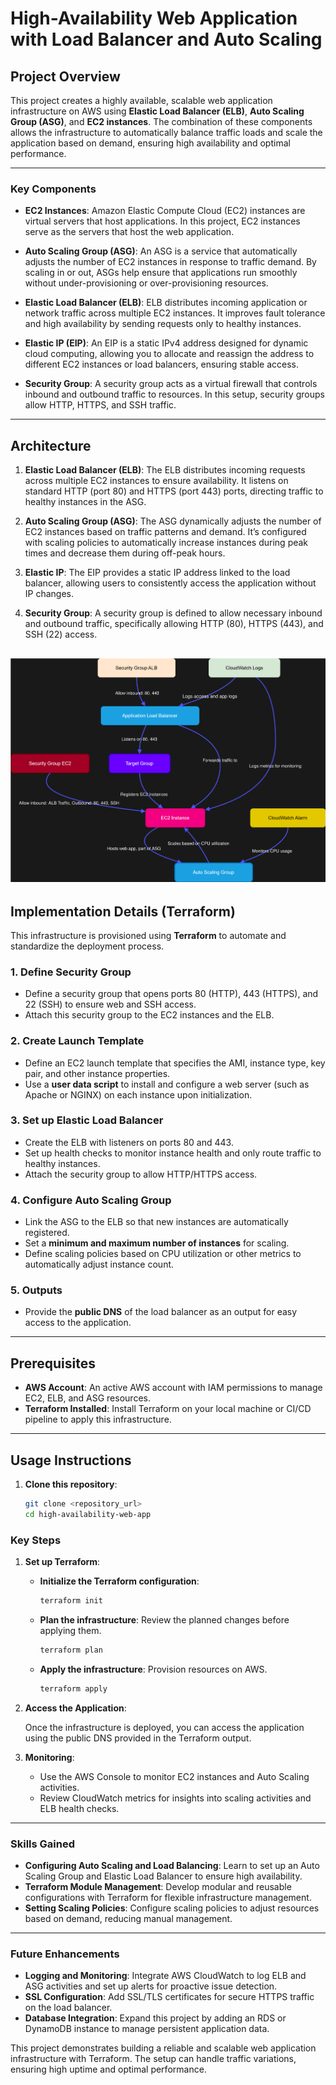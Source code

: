 # High-Availability Web Application with Load Balancer and Auto Scaling

## Project Overview
This project creates a highly available, scalable web application infrastructure on AWS using **Elastic Load Balancer (ELB)**, **Auto Scaling Group (ASG)**, and **EC2 instances**. The combination of these components allows the infrastructure to automatically balance traffic loads and scale the application based on demand, ensuring high availability and optimal performance.

---

### Key Components

- **EC2 Instances**: Amazon Elastic Compute Cloud (EC2) instances are virtual servers that host applications. In this project, EC2 instances serve as the servers that host the web application.

- **Auto Scaling Group (ASG)**: An ASG is a service that automatically adjusts the number of EC2 instances in response to traffic demand. By scaling in or out, ASGs help ensure that applications run smoothly without under-provisioning or over-provisioning resources.

- **Elastic Load Balancer (ELB)**: ELB distributes incoming application or network traffic across multiple EC2 instances. It improves fault tolerance and high availability by sending requests only to healthy instances.

- **Elastic IP (EIP)**: An EIP is a static IPv4 address designed for dynamic cloud computing, allowing you to allocate and reassign the address to different EC2 instances or load balancers, ensuring stable access.

- **Security Group**: A security group acts as a virtual firewall that controls inbound and outbound traffic to resources. In this setup, security groups allow HTTP, HTTPS, and SSH traffic.

---

## Architecture

1. **Elastic Load Balancer (ELB)**: The ELB distributes incoming requests across multiple EC2 instances to ensure availability. It listens on standard HTTP (port 80) and HTTPS (port 443) ports, directing traffic to healthy instances in the ASG.

2. **Auto Scaling Group (ASG)**: The ASG dynamically adjusts the number of EC2 instances based on traffic patterns and demand. It’s configured with scaling policies to automatically increase instances during peak times and decrease them during off-peak hours.

3. **Elastic IP**: The EIP provides a static IP address linked to the load balancer, allowing users to consistently access the application without IP changes.

4. **Security Group**: A security group is defined to allow necessary inbound and outbound traffic, specifically allowing HTTP (80), HTTPS (443), and SSH (22) access.


![Infrastructure](./images/flowchart%201.drawio.svg) 
---

## Implementation Details (Terraform)

This infrastructure is provisioned using **Terraform** to automate and standardize the deployment process.

### 1. Define Security Group
   - Define a security group that opens ports 80 (HTTP), 443 (HTTPS), and 22 (SSH) to ensure web and SSH access.
   - Attach this security group to the EC2 instances and the ELB.

### 2. Create Launch Template
   - Define an EC2 launch template that specifies the AMI, instance type, key pair, and other instance properties.
   - Use a **user data script** to install and configure a web server (such as Apache or NGINX) on each instance upon initialization.

### 3. Set up Elastic Load Balancer
   - Create the ELB with listeners on ports 80 and 443.
   - Set up health checks to monitor instance health and only route traffic to healthy instances.
   - Attach the security group to allow HTTP/HTTPS access.

### 4. Configure Auto Scaling Group
   - Link the ASG to the ELB so that new instances are automatically registered.
   - Set a **minimum and maximum number of instances** for scaling.
   - Define scaling policies based on CPU utilization or other metrics to automatically adjust instance count.

### 5. Outputs
   - Provide the **public DNS** of the load balancer as an output for easy access to the application.

---

## Prerequisites

- **AWS Account**: An active AWS account with IAM permissions to manage EC2, ELB, and ASG resources.
- **Terraform Installed**: Install Terraform on your local machine or CI/CD pipeline to apply this infrastructure.

---

## Usage Instructions

1. **Clone this repository**:
   ```bash
   git clone <repository_url>
   cd high-availability-web-app

### Key Steps

1. **Set up Terraform**:

   - **Initialize the Terraform configuration**:
     ```bash
     terraform init
     ```

   - **Plan the infrastructure**:
     Review the planned changes before applying them.
     ```bash
     terraform plan
     ```

   - **Apply the infrastructure**:
     Provision resources on AWS.
     ```bash
     terraform apply
     ```

2. **Access the Application**:

   Once the infrastructure is deployed, you can access the application using the public DNS provided in the Terraform output.

3. **Monitoring**:

   - Use the AWS Console to monitor EC2 instances and Auto Scaling activities.
   - Review CloudWatch metrics for insights into scaling activities and ELB health checks.

---

### Skills Gained

- **Configuring Auto Scaling and Load Balancing**: Learn to set up an Auto Scaling Group and Elastic Load Balancer to ensure high availability.
- **Terraform Module Management**: Develop modular and reusable configurations with Terraform for flexible infrastructure management.
- **Setting Scaling Policies**: Configure scaling policies to adjust resources based on demand, reducing manual management.

---

### Future Enhancements

- **Logging and Monitoring**: Integrate AWS CloudWatch to log ELB and ASG activities and set up alerts for proactive issue detection.
- **SSL Configuration**: Add SSL/TLS certificates for secure HTTPS traffic on the load balancer.
- **Database Integration**: Expand this project by adding an RDS or DynamoDB instance to manage persistent application data.

This project demonstrates building a reliable and scalable web application infrastructure with Terraform. The setup can handle traffic variations, ensuring high uptime and optimal performance.